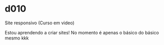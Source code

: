 # d010
 Site responsivo (Curso em video)

Estou aprendendo a criar sites! No momento é apenas o básico do básico mesmo kkk